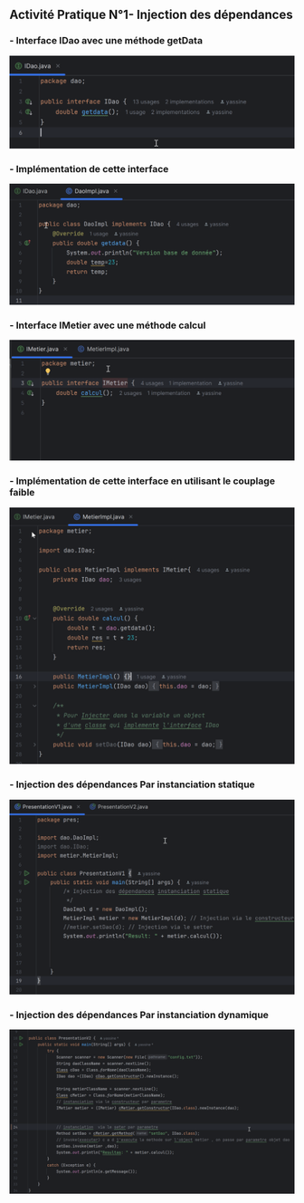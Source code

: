<h2>Activité Pratique N°1- Injection des dépendances</h2>


<h3>- Interface IDao avec une méthode getData</h3>
<img src="captures/IDao.png">

<h3>- Implémentation de cette interface </h3>
<img src="captures/DaoImpl.png">

<h3>- Interface IMetier avec une méthode calcul </h3>
<img src="captures/IMetier.png">

<h3>- Implémentation de cette interface en utilisant le couplage faible </h3>
<img src="captures/MetierImpl.png">


<h3>- Injection des dépendances Par instanciation statique </h3>
<img src="captures/PresentationV1.png">

<h3>- Injection des dépendances Par instanciation dynamique</h3>
<img src="captures/PresentationV2.png">





